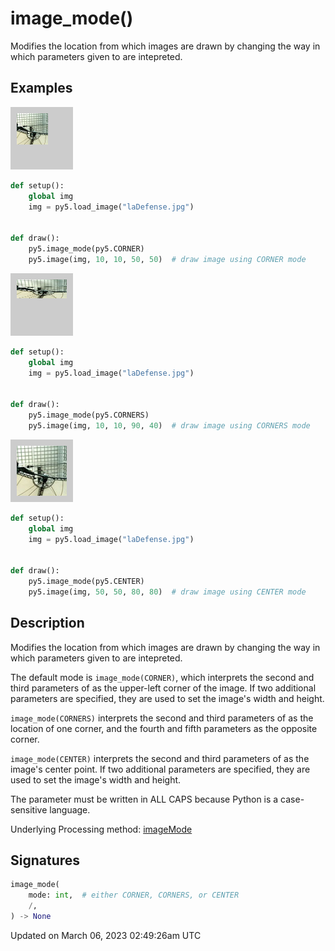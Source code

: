 # image_mode()

Modifies the location from which images are drawn by changing the way in which parameters given to [](sketch_image) are intepreted.

## Examples

<div class="example-table">

<div class="example-row"><div class="example-cell-image">

![example picture for image_mode()](/images/reference/Sketch_image_mode_0.png)

</div><div class="example-cell-code">

```python
def setup():
    global img
    img = py5.load_image("laDefense.jpg")


def draw():
    py5.image_mode(py5.CORNER)
    py5.image(img, 10, 10, 50, 50)  # draw image using CORNER mode
```

</div></div>

<div class="example-row"><div class="example-cell-image">

![example picture for image_mode()](/images/reference/Sketch_image_mode_1.png)

</div><div class="example-cell-code">

```python
def setup():
    global img
    img = py5.load_image("laDefense.jpg")


def draw():
    py5.image_mode(py5.CORNERS)
    py5.image(img, 10, 10, 90, 40)  # draw image using CORNERS mode
```

</div></div>

<div class="example-row"><div class="example-cell-image">

![example picture for image_mode()](/images/reference/Sketch_image_mode_2.png)

</div><div class="example-cell-code">

```python
def setup():
    global img
    img = py5.load_image("laDefense.jpg")


def draw():
    py5.image_mode(py5.CENTER)
    py5.image(img, 50, 50, 80, 80)  # draw image using CENTER mode
```

</div></div>

</div>

## Description

Modifies the location from which images are drawn by changing the way in which parameters given to [](sketch_image) are intepreted.

The default mode is `image_mode(CORNER)`, which interprets the second and third parameters of [](sketch_image) as the upper-left corner of the image. If two additional parameters are specified, they are used to set the image's width and height.

`image_mode(CORNERS)` interprets the second and third parameters of [](sketch_image) as the location of one corner, and the fourth and fifth parameters as the opposite corner.

`image_mode(CENTER)` interprets the second and third parameters of [](sketch_image) as the image's center point. If two additional parameters are specified, they are used to set the image's width and height.

The parameter must be written in ALL CAPS because Python is a case-sensitive language.

Underlying Processing method: [imageMode](https://processing.org/reference/imageMode_.html)

## Signatures

```python
image_mode(
    mode: int,  # either CORNER, CORNERS, or CENTER
    /,
) -> None
```

Updated on March 06, 2023 02:49:26am UTC

